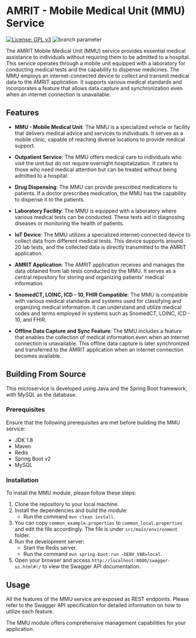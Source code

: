 # AMRIT - Mobile Medical Unit (MMU) Service

[![License: GPL v3](https://img.shields.io/badge/License-GPLv3-blue.svg)](https://www.gnu.org/licenses/gpl-3.0) ![branch parameter](https://github.com/PSMRI/MMU-API/actions/workflows/sast-and-package.yml/badge.svg)

The AMRIT Mobile Medical Unit (MMU) service provides essential medical assistance to individuals without requiring them to be admitted to a hospital. This service operates through a mobile unit equipped with a laboratory for conducting medical tests and the capability to dispense medicines. The MMU employs an internet-connected device to collect and transmit medical data to the AMRIT application. It supports various medical standards and incorporates a feature that allows data capture and synchronization even when an internet connection is unavailable.

## Features

* **MMU - Mobile Medical Unit**: The MMU is a specialized vehicle or facility that delivers medical advice and services to individuals. It serves as a mobile clinic, capable of reaching diverse locations to provide medical support.

* **Outpatient Service**: The MMU offers medical care to individuals who visit the unit but do not require overnight hospitalization. It caters to those who need medical attention but can be treated without being admitted to a hospital.

* **Drug Dispensing**: The MMU can provide prescribed medications to patients. If a doctor prescribes medication, the MMU has the capability to dispense it to the patients.

* **Laboratory Facility**: The MMU is equipped with a laboratory where various medical tests can be conducted. These tests aid in diagnosing diseases or monitoring the health of patients.

* **IoT Device**: The MMU utilizes a specialized internet-connected device to collect data from different medical tests. This device supports around 20 lab tests, and the collected data is directly transmitted to the AMRIT application.

* **AMRIT Application**: The AMRIT application receives and manages the data obtained from lab tests conducted by the MMU. It serves as a central repository for storing and organizing patients' medical information.

* **SnomedCT, LOINC, ICD - 10, FHIR Compatible**: The MMU is compatible with various medical standards and systems used for classifying and organizing medical information. It can understand and utilize medical codes and terms employed in systems such as SnomedCT, LOINC, ICD - 10, and FHIR.

* **Offline Data Capture and Sync Feature**: The MMU includes a feature that enables the collection of medical information even when an internet connection is unavailable. This offline data capture is later synchronized and transferred to the AMRIT application when an internet connection becomes available.

## Building From Source

This microservice is developed using Java and the Spring Boot framework, with MySQL as the database.

### Prerequisites

Ensure that the following prerequisites are met before building the MMU service:

* JDK 1.8
* Maven
* Redis
* Spring Boot v2
* MySQL

### Installation

To install the MMU module, please follow these steps:

1. Clone the repository to your local machine.
2. Install the dependencies and build the module:
   - Run the command `mvn clean install`. 
3. You can copy `common_example.properties` to `common_local.properties` and edit the file accordingly. The file is under `src/main/environment` folder.
4. Run the development server:
   - Start the Redis server.
   - Run the command `mvn spring-boot:run -DENV_VAR=local`.
5. Open your browser and access `http://localhost:8080/swagger-ui.html#!/` to view the Swagger API documentation.

## Usage

All the features of the MMU service are exposed as REST endpoints. Please refer to the Swagger API specification for detailed information on how to utilize each feature.

The MMU module offers comprehensive management capabilities for your application.
